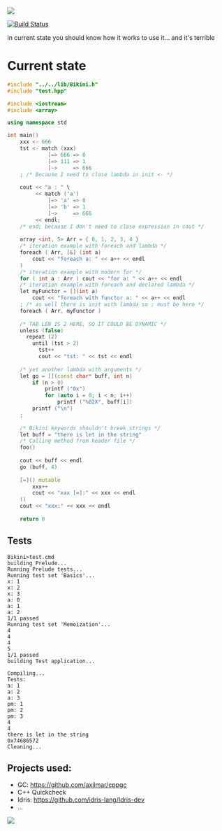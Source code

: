 <img src="http://fc02.deviantart.net/fs70/i/2012/242/7/a/cute_anime_fairy_render_by_maymugilee-d5cyr89.png"/>
<br/>

[![Build Status](https://travis-ci.org/Heather/Bikini.png?branch=master)](https://travis-ci.org/Heather/Bikini)

in current state you should know how it works to use it... and it's terrible

Current state
=============

``` cpp
#include "../../lib/Bikini.h"
#include "test.hpp"

#include <iostream>
#include <array>

using namespace std

int main()
    xxx <- 666
    tst <- match (xxx)
             [=> 666 => 0
             [=> 111 => 1
             [~>     => 666
    ; /* Because I need to close lambda in init <- */
    
    cout << "a : " \
         << match ('a')
             [=> 'a' => 0
             [=> 'b' => 1
             [~>     => 666
         << endl;
    /* end; because I don't need to close expression in cout */
    
    array <int, 5> Arr = { 0, 1, 2, 3, 4 }
    /* iteration example with foreach and lambda */
    foreach ( Arr, [&] (int a)
        cout << "foreach a: " << a++ << endl
    )
    /* iteration example with modern for */
    for ( int a : Arr ) cout << "for a: " << a++ << endl
    /* iteration example with foreach and declared lambda */
    let myFunctor = [](int a)
        cout << "foreach with functor a: " << a++ << endl
    ; /* as well there is init with lambda so ; must be here */
    foreach ( Arr, myFunctor )
    
    /* TAB LEN IS 2 HERE, SO IT COULD BE DYNAMIC */
    unless (false)
      repeat (2)
        until (tst > 2)
          tst++
          cout << "tst: " << tst << endl
    
    /* yet another lambda with arguments */
    let go = [](const char* buff, int n)
        if (n > 0)
            printf ("0x")
            for (auto i = 0; i < n; i++)
                printf ("%02X", buff[i])
        printf ("\n")
    ;
    
    /* Bikini keywords shouldn't break strings */
    let buff = "there is let in the string"
    /* Calling method from header file */
    foo()
    
    cout << buff << endl
    go (buff, 4)
    
    [=]() mutable
        xxx++
        cout << "xxx [=]:" << xxx << endl
    ()
    cout << "xxx:" << xxx << endl
    
    return 0
```

Tests
-----

``` shell
Bikini>test.cmd
building Prelude...
Running Prelude tests...
Running test set 'Basics'...
x: 1
x: 2
x: 3
a: 0
a: 1
a: 2
1/1 passed
Running test set 'Memoization'...
4
4
4
5
1/1 passed
building Test application...

Compiling...
Tests:
a: 1
a: 2
a: 3
pm: 1
pm: 2
pm: 3
4
4
there is let in the string
0x74686572
Cleaning...
```

Projects used:
--------------

 - GC: https://github.com/axilmar/cppgc
 - C++ Quickcheck
 - Idris: https://github.com/idris-lang/Idris-dev
 - ...

<img src="http://fc04.deviantart.net/fs70/f/2012/045/8/6/gorgeous_by_namibekkklein-d4ppfzv.png"/>
